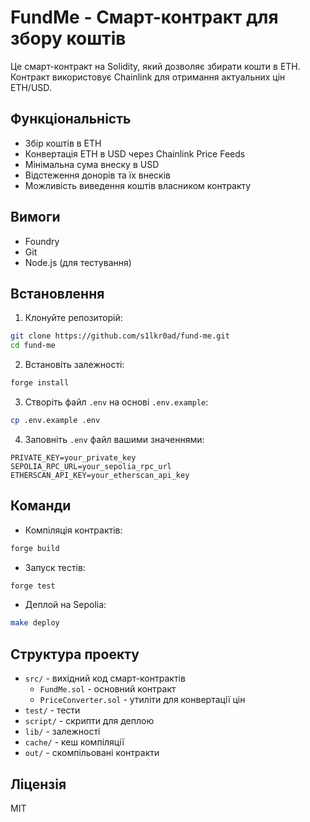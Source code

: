 # FundMe - Смарт-контракт для збору коштів

Це смарт-контракт на Solidity, який дозволяє збирати кошти в ETH. Контракт використовує Chainlink для отримання актуальних цін ETH/USD.

## Функціональність

-   Збір коштів в ETH
-   Конвертація ETH в USD через Chainlink Price Feeds
-   Мінімальна сума внеску в USD
-   Відстеження донорів та їх внесків
-   Можливість виведення коштів власником контракту

## Вимоги

-   Foundry
-   Git
-   Node.js (для тестування)

## Встановлення

1. Клонуйте репозиторій:

```bash
git clone https://github.com/s1lkr0ad/fund-me.git
cd fund-me
```

2. Встановіть залежності:

```bash
forge install
```

3. Створіть файл `.env` на основі `.env.example`:

```bash
cp .env.example .env
```

4. Заповніть `.env` файл вашими значеннями:

```
PRIVATE_KEY=your_private_key
SEPOLIA_RPC_URL=your_sepolia_rpc_url
ETHERSCAN_API_KEY=your_etherscan_api_key
```

## Команди

-   Компіляція контрактів:

```bash
forge build
```

-   Запуск тестів:

```bash
forge test
```

-   Деплой на Sepolia:

```bash
make deploy
```

## Структура проекту

-   `src/` - вихідний код смарт-контрактів
    -   `FundMe.sol` - основний контракт
    -   `PriceConverter.sol` - утиліти для конвертації цін
-   `test/` - тести
-   `script/` - скрипти для деплою
-   `lib/` - залежності
-   `cache/` - кеш компіляції
-   `out/` - скомпільовані контракти

## Ліцензія

MIT
